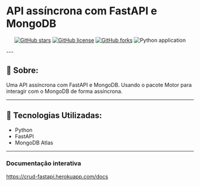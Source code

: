 # API assíncrona com FastAPI e MongoDB

<div align="center">

[![GitHub stars](https://img.shields.io/github/stars/MartinsMessias/crud-fastapi-mongodb)](https://github.com/MartinsMessias/crud-fastapi-mongodb)
<space> <space>
[![GitHub license](https://img.shields.io/github/license/MartinsMessias/crud-fastapi-mongodb)](https://github.com/MartinsMessias/crud-fastapi-mongodb/blob/master/LICENSE)
<space> <space>
[![GitHub forks](https://img.shields.io/github/forks/MartinsMessias/crud-fastapi-mongodb)](https://github.com/MartinsMessias/crud-fastapi-mongodb/)
![Python application](https://github.com/MartinsMessias/crud-fastapi-mongodb/workflows/Python%20application/badge.svg?branch=main)
</div>
---

## 📖 Sobre:

Uma API assíncrona com FastAPI e MongoDB. Usando o pacote Motor para interagir com o MongoDB de forma assíncrona.

--- 

## 🚀 Tecnologias Utilizadas:

- Python
- FastAPI
- MongoDB Atlas
--- 

### Documentação interativa
https://crud-fastapi.herokuapp.com/docs
